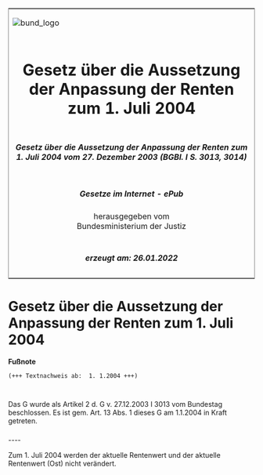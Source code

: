 <span id="DECKBLATT.html"></span>

<table border="0" frame="border" width="100%">

<tr valign="top">

<td align="left">

![bund\_logo](BfJ_2021_Web_de_de.gif)

</td>

<td align="right">

 

</td>

</tr>

<tr align="center" valign="middle">

<td colspan="2">

# Gesetz über die Aussetzung der Anpassung der Renten zum 1. Juli 2004

</td>

</tr>

<tr align="center" valign="middle">

<td colspan="2">

##### Gesetz über die Aussetzung der Anpassung der Renten zum 1. Juli 2004 vom 27. Dezember 2003 (BGBl. I S. 3013, 3014)

</td>

</tr>

<tr align="center" valign="middle">

<td colspan="2">

  
  

##### Gesetze im Internet - ePub  
  
herausgegeben vom  
Bundesministerium der Justiz

</td>

</tr>

<tr align="center" valign="bottom">

<td colspan="2">

  
  

##### erzeugt am: 26.01.2022

</td>

</tr>

</table>

<span id="BJNR301400003.html"></span>

# Gesetz über die Aussetzung der Anpassung der Renten zum 1. Juli 2004

<div>

  
**Fußnote**

<div class="jnhtml">

<div>

<div class="jurAbsatz">

  

``` 
(+++ Textnachweis ab:  1. 1.2004 +++)

 
```

Das G wurde als Artikel 2 d. G v. 27.12.2003 I 3013 vom Bundestag
beschlossen. Es ist gem. Art. 13 Abs. 1 dieses G am 1.1.2004 in Kraft
getreten.

</div>

</div>

</div>

</div>

<span id="BJNR301400003BJNE000100000.html"></span>

###   
\----

<div>

<div class="jnhtml">

<div>

<div class="jurAbsatz">

Zum 1. Juli 2004 werden der aktuelle Rentenwert und der aktuelle
Rentenwert (Ost) nicht verändert.

</div>

</div>

</div>

</div>
